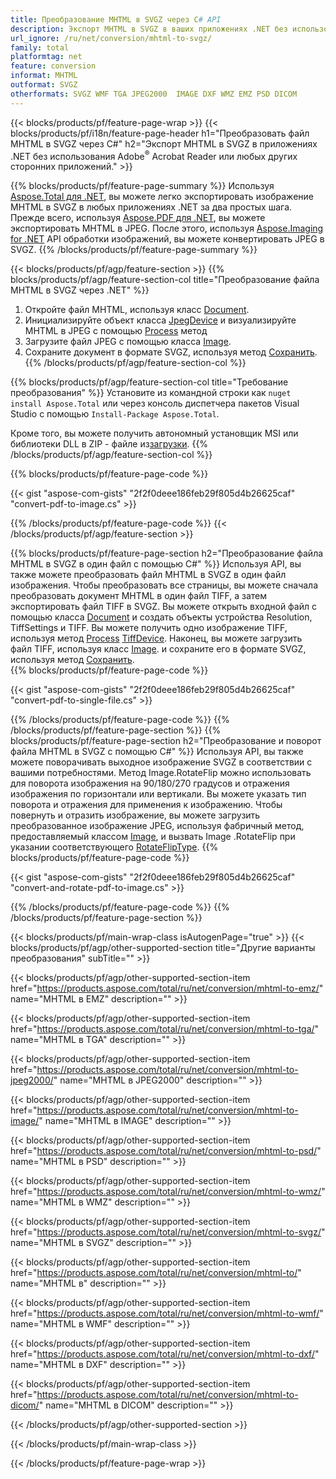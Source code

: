 ```yaml
---
title: Преобразование MHTML в SVGZ через C# API
description: Экспорт MHTML в SVGZ в ваших приложениях .NET без использования каких-либо сторонних приложений.
url_ignore: /ru/net/conversion/mhtml-to-svgz/
family: total
platformtag: net
feature: conversion
informat: MHTML
outformat: SVGZ
otherformats: SVGZ WMF TGA JPEG2000  IMAGE DXF WMZ EMZ PSD DICOM
---
```

{{< blocks/products/pf/feature-page-wrap >}}
{{< blocks/products/pf/i18n/feature-page-header h1="Преобразовать файл MHTML в SVGZ через C#" h2="Экспорт MHTML в SVGZ в приложениях .NET без использования Adobe<sup>&reg;</sup> Acrobat Reader или любых других сторонних приложений." >}}

{{% blocks/products/pf/feature-page-summary %}}
Используя [Aspose.Total для .NET](https://products.aspose.com/total/net/), вы можете легко экспортировать изображение MHTML в SVGZ в любых приложениях .NET за два простых шага. Прежде всего, используя [Aspose.PDF для .NET](https://products.aspose.com/pdf/net/), вы можете экспортировать MHTML в JPEG. После этого, используя [Aspose.Imaging for .NET](https://products.aspose.com/imaging/net/) API обработки изображений, вы можете конвертировать JPEG в SVGZ.
{{% /blocks/products/pf/feature-page-summary  %}}

{{< blocks/products/pf/agp/feature-section >}}
{{% blocks/products/pf/agp/feature-section-col title="Преобразование файла MHTML в SVGZ через .NET" %}}
1. Откройте файл MHTML, используя класс [Document](https://reference.aspose.com/pdf/net/aspose.pdf/document).
2. Инициализируйте объект класса [JpegDevice](https://reference.aspose.com/pdf/net/aspose.pdf.devices/jpegdevice) и визуализируйте MHTML в JPEG с помощью [Process](https://reference.aspose.com/pdf/net/aspose.pdf.devices.pagedevice/process/methods/1) метод
3. Загрузите файл JPEG с помощью класса [Image](https://reference.aspose.com/imaging/net/aspose.imaging/image).
4. Сохраните документ в формате SVGZ, используя метод [Сохранить](https://reference.aspose.com/imaging/net/aspose.imaging.image/save/methods/4).
{{% /blocks/products/pf/agp/feature-section-col %}}

{{% blocks/products/pf/agp/feature-section-col title="Требование преобразования" %}}
Установите из командной строки как ```nuget install Aspose.Total``` или через консоль диспетчера пакетов Visual Studio с помощью ```Install-Package Aspose.Total```.

Кроме того, вы можете получить автономный установщик MSI или библиотеки DLL в ZIP - файле из[загрузки](https://releases.aspose.comtotal/net).
{{% /blocks/products/pf/agp/feature-section-col %}}

{{% blocks/products/pf/feature-page-code %}}

{{< gist "aspose-com-gists" "2f2f0deee186feb29f805d4b26625caf" "convert-pdf-to-image.cs" >}}


{{% /blocks/products/pf/feature-page-code %}}
{{< /blocks/products/pf/agp/feature-section >}}

{{% blocks/products/pf/feature-page-section  h2="Преобразование файла MHTML в SVGZ в один файл с помощью С#" %}}
Используя API, вы также можете преобразовать файл MHTML в SVGZ в один файл изображения. Чтобы преобразовать все страницы, вы можете сначала преобразовать документ MHTML в один файл TIFF, а затем экспортировать файл TIFF в SVGZ. Вы можете открыть входной файл с помощью класса [Document](https://reference.aspose.com/pdf/net/aspose.pdf/document) и создать объекты устройства Resolution, TiffSettings и TIFF. Вы можете получить одно изображение TIFF, используя метод [Process](https://reference.aspose.com/pdf/net/aspose.pdf.devices.documentdevice/process/methods/3) [TiffDevice](https://reference.aspose.com/pdf/net/aspose.pdf.devices/tiffdevice). Наконец, вы можете загрузить файл TIFF, используя класс [Image](https://reference.aspose.com/imaging/net/aspose.imaging/image).
и сохраните его в формате SVGZ, используя метод [Сохранить](https://reference.aspose.com/imaging/net/aspose.imaging.image/save/methods/4).  
{{% blocks/products/pf/feature-page-code %}}

{{< gist "aspose-com-gists" "2f2f0deee186feb29f805d4b26625caf" "convert-pdf-to-single-file.cs" >}}

{{% /blocks/products/pf/feature-page-code  %}}
{{% /blocks/products/pf/feature-page-section %}}
{{% blocks/products/pf/feature-page-section  h2="Преобразование и поворот файла MHTML в SVGZ с помощью C#" %}}
Используя API, вы также можете поворачивать выходное изображение SVGZ в соответствии с вашими потребностями. Метод Image.RotateFlip можно использовать для поворота изображения на 90/180/270 градусов и отражения изображения по горизонтали или вертикали. Вы можете указать тип поворота и отражения для применения к изображению. Чтобы повернуть и отразить изображение, вы можете загрузить преобразованное изображение JPEG, используя фабричный метод, предоставляемый классом [Image](https://reference.aspose.com/imaging/net/aspose.imaging/image), и вызвать Image .RotateFlip при указании соответствующего [RotateFlipType](https://reference.aspose.com/imaging/net/aspose.imaging/rotatefliptype). 
{{% blocks/products/pf/feature-page-code %}}

{{< gist "aspose-com-gists" "2f2f0deee186feb29f805d4b26625caf" "convert-and-rotate-pdf-to-image.cs" >}}

{{% /blocks/products/pf/feature-page-code  %}}
{{% /blocks/products/pf/feature-page-section %}}

{{< blocks/products/pf/main-wrap-class isAutogenPage="true" >}}
{{< blocks/products/pf/agp/other-supported-section title="Другие варианты преобразования" subTitle="" >}}

{{< blocks/products/pf/agp/other-supported-section-item href="https://products.aspose.com/total/ru/net/conversion/mhtml-to-emz/" name="MHTML в EMZ" description="" >}}

{{< blocks/products/pf/agp/other-supported-section-item href="https://products.aspose.com/total/ru/net/conversion/mhtml-to-tga/" name="MHTML в TGA" description="" >}}

{{< blocks/products/pf/agp/other-supported-section-item href="https://products.aspose.com/total/ru/net/conversion/mhtml-to-jpeg2000/" name="MHTML в JPEG2000" description="" >}}

{{< blocks/products/pf/agp/other-supported-section-item href="https://products.aspose.com/total/ru/net/conversion/mhtml-to-image/" name="MHTML в IMAGE" description="" >}}

{{< blocks/products/pf/agp/other-supported-section-item href="https://products.aspose.com/total/ru/net/conversion/mhtml-to-psd/" name="MHTML в PSD" description="" >}}

{{< blocks/products/pf/agp/other-supported-section-item href="https://products.aspose.com/total/ru/net/conversion/mhtml-to-wmz/" name="MHTML в WMZ" description="" >}}

{{< blocks/products/pf/agp/other-supported-section-item href="https://products.aspose.com/total/ru/net/conversion/mhtml-to-svgz/" name="MHTML в SVGZ" description="" >}}

{{< blocks/products/pf/agp/other-supported-section-item href="https://products.aspose.com/total/ru/net/conversion/mhtml-to/" name="MHTML в" description="" >}}

{{< blocks/products/pf/agp/other-supported-section-item href="https://products.aspose.com/total/ru/net/conversion/mhtml-to-wmf/" name="MHTML в WMF" description="" >}}

{{< blocks/products/pf/agp/other-supported-section-item href="https://products.aspose.com/total/ru/net/conversion/mhtml-to-dxf/" name="MHTML в DXF" description="" >}}

{{< blocks/products/pf/agp/other-supported-section-item href="https://products.aspose.com/total/ru/net/conversion/mhtml-to-dicom/" name="MHTML в DICOM" description="" >}}



{{< /blocks/products/pf/agp/other-supported-section >}}

{{< /blocks/products/pf/main-wrap-class >}}

{{< /blocks/products/pf/feature-page-wrap >}}